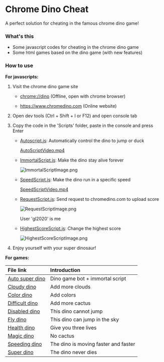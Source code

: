 # Chrome Dino Cheat

A perfect solution for cheating in the famous chrome dino game! 

### What's this

- Some javascript codes for cheating in the chrome dino game
- Some html games based on the dino game (with new features)

### How to use

<b>For javascripts: </b>

1. Visit the chrome dino game site

    - <chrome://dino> (Offline, open with chrome browser)

    - <https://www.chromedino.com> (Online website)

2. Open dev tools (Ctrl + Shift + I or F12) and open console tab

3. Copy the code in the 'Scripts' folder, paste in the console and press Enter

    - [Autoscript.js](https://github.com/georgel2020/ChromeDinoScript/blob/main/Scripts/AutoScript.js): Automatically control the dino to jump or duck

        [AutoScriptVideo.mp4](https://github.com/georgel2020/ChromeDinoScript/blob/main/Resources/AutoScriptVideo.mp4)
    
    - [ImmortalScript.js](https://github.com/georgel2020/ChromeDinoScript/blob/main/Scripts/ImmortalScript.js): Make the dino stay alive forever

        ![ImmortalScriptImage.png](https://user-images.githubusercontent.com/86717650/191897818-332f5e81-41fb-43f3-89b1-1bcf1ea81cff.png)

    - [SpeedScript.js](https://github.com/georgel2020/ChromeDinoScript/blob/main/Scripts/SpeedScript.js): Make the dino run in a specific speed

        [SpeedScriptVideo.mp4](https://github.com/georgel2020/ChromeDinoScript/blob/main/Resources/SpeedScriptVideo.mp4)
    
    - [RequestScript.js](https://github.com/georgel2020/ChromeDinoScript/blob/main/Scripts/RequestScript.js): Send request to chromedino.com to upload score

        ![RequestScriptImage.png](https://user-images.githubusercontent.com/86717650/191897448-70f2f406-e599-4137-8008-fb3b54ff0c8e.png)
        
        User 'gl2020' is me
    
    - [HighestScoreScript.js](https://github.com/georgel2020/ChromeDinoScript/blob/main/Scripts/HighestScoreScript.js): Change the highest score

        ![HighestScoreScriptImage.png](https://user-images.githubusercontent.com/86717650/191897154-7b77074c-bc2e-4e0c-a166-664e8fe794d1.png)

4. Enjoy yourself with your super dinosaur! 

<b>For games: </b>

|File link|Introduction|
|:---|:---|
|[Auto super dino](https://github.com/georgel2020/ChromeDinoScript/blob/main/Games/Auto%20super%20dino.html)|Dino game bot + immortal script|
|[Cloudy dino](https://github.com/georgel2020/ChromeDinoScript/blob/main/Games/Cloudy%20dino.html)|Add more clouds|
|[Color dino](https://github.com/georgel2020/ChromeDinoScript/blob/main/Games/Color%20dino.html)|Add colors|
|[Difficult dino](https://github.com/georgel2020/ChromeDinoScript/blob/main/Games/Difficult%20dino.html)|Add more cactus|
|[Disabled dino](https://github.com/georgel2020/ChromeDinoScript/blob/main/Games/Disabled%20dino.html)|This dino cannot jump|
|[Fly dino](https://github.com/georgel2020/ChromeDinoScript/blob/main/Games/Fly%20dino.html)|This dino can jump in the sky|
|[Health dino](https://github.com/georgel2020/ChromeDinoScript/blob/main/Games/Health%20dino.html)|Give you three lives|
|[Magic dino](https://github.com/georgel2020/ChromeDinoScript/blob/main/Games/Magic%20dino.html)|No cactus|
|[Speeding dino](https://github.com/georgel2020/ChromeDinoScript/blob/main/Games/Speeding%20dino.html)|The dino is moving faster and faster|
|[Super dino](https://github.com/georgel2020/ChromeDinoScript/blob/main/Games/Super%20dino.html)|The dino never dies|
